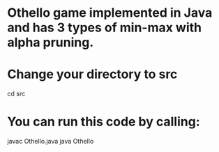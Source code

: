 # Othello game implemented in Java and has 3  types of min-max with alpha pruning.

#  Change your directory to src
cd src

# You can run this code by calling:

javac Othello.java
java Othello
